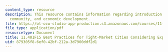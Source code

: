 ```yaml
---
content_type: resource
description: This resource contains information regarding introduction to housing,
  community, and economic development.
file: https://ol-ocw-studio-app-production.s3.amazonaws.com/courses/11-401-introduction-to-housing-community-and-economic-development-fall-2015/879305f86ef042bf212a3d7900ddf2d1_MIT11_401F15_BestPractices.pdf
file_type: application/pdf
resourcetype: Document
title: 11.401F15 Best Practices for Tight-Market Cities Considering Expressway Removal
uid: 879305f8-6ef0-42bf-212a-3d7900ddf2d1
---
```

